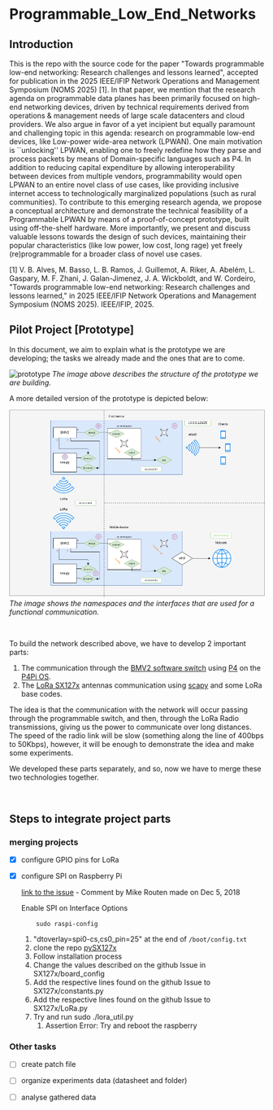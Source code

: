 # Programmable_Low_End_Networks

## Introduction

This is the repo with the source code for the paper "Towards programmable low-end networking: Research challenges and lessons learned", accepted for publication in the 2025 IEEE/IFIP Network Operations and Management Symposium (NOMS 2025) [1]. In that paper, we mention that the research agenda on programmable data planes has been primarily focused on high-end networking devices, driven by technical requirements derived from operations & management needs of large scale datacenters and cloud providers. We also argue in favor of a yet incipient but equally paramount and challenging topic in this agenda: research on programmable low-end devices, like Low-power wide-area network (LPWAN). One main motivation is ``unlocking'' LPWAN, enabling one to freely redefine how they parse and process packets by means of Domain-specific languages such as P4. In addition to reducing capital expenditure by allowing interoperability between devices from multiple vendors, programmability would open LPWAN to an entire novel class of use cases, like providing inclusive internet access to technologically marginalized populations (such as rural communities). To contribute to this emerging research agenda, we propose a conceptual architecture and demonstrate the technical feasibility of a Programmable LPWAN by means of a proof-of-concept prototype, built using off-the-shelf hardware. More importantly, we present and discuss valuable lessons towards the design of such devices, maintaining their popular characteristics (like low power, low cost, long rage) yet freely (re)programmable for a broader class of novel use cases.

[1] V. B. Alves, M. Basso, L. B. Ramos, J. Guillemot, A. Riker, A. Abelém, L. Gaspary, M. F. Zhani, J. Galan-Jimenez, J. A. Wickboldt, and W. Cordeiro, "Towards programmable low-end networking: Research challenges and lessons learned," in 2025 IEEE/IFIP Network Operations and Management Symposium (NOMS 2025). IEEE/IFIP, 2025.


## Pilot Project [Prototype]

In this document, we aim to explain what is the prototype we are developing; the tasks we already made and the ones that are to come.

![prototype](https://github.com/ComputerNetworks-UFRGS/Programmable_Low_End_Networks/assets/103913045/d92c94cd-479a-4a5c-883f-a585edb2414b)
_The image above describes the structure of the prototype we are building._


A more detailed version of the prototype is depicted below:

![networkd](documentation/assets/network-PLEN.png)
_The image shows the namespaces and the interfaces that are used for a functional communication._

<br/>

To build the network described above, we have to develop 2 important parts:

1. The communication through the [BMV2 software switch](https://github.com/p4lang/behavioral-model) using [P4](https://github.com/p4lang) on the [P4Pi OS](https://github.com/p4lang/p4pi).
2. The [LoRa SX127x](https://www.dragino.com/products/lora/item/106-lora-gps-hat.html) antennas communication using [scapy](https://scapy.net/) and some LoRa base codes.

The idea is that the communication with the network will occur passing through the programmable switch, and then, through the LoRa Radio transmissions, giving us the power to communicate over long distances. The speed of the radio link will be slow (something along the line of 400bps to 50Kbps), however, it will be enough to demonstrate the idea and make some experiments.
<br/>

We developed these parts separately, and so, now we have to merge these two technologies together.

<br/>

## Steps to integrate project parts
      
### merging projects
- [X] configure GPIO pins for LoRa
- [X] configure SPI on Raspberry Pi

    [link to the issue](https://github.com/mayeranalytics/pySX127x/issues/21) - Comment by Mike Routen made on Dec 5, 2018

    Enable SPI on Interface Options
    ```console
        sudo raspi-config
    ```

    1. "dtoverlay=spi0-cs,cs0_pin=25" at the end of `/boot/config.txt`
    2. clone the repo [pySX127x](https://github.com/mayeranalytics/pySX127x)
    3. Follow installation process
    4. Change the values described on the github Issue in SX127x/board_config
    5. Add the respective lines found on the github Issue to SX127x/constants.py
    6. Add the respective lines found on the github Issue to SX127x/LoRa.py
    7. Try and run sudo ./lora_util.py
        1. Assertion Error: Try and reboot the raspberry

### Other tasks
- [ ] create patch file
- [ ] organize experiments data (datasheet and folder)
- [ ] analyse gathered data

